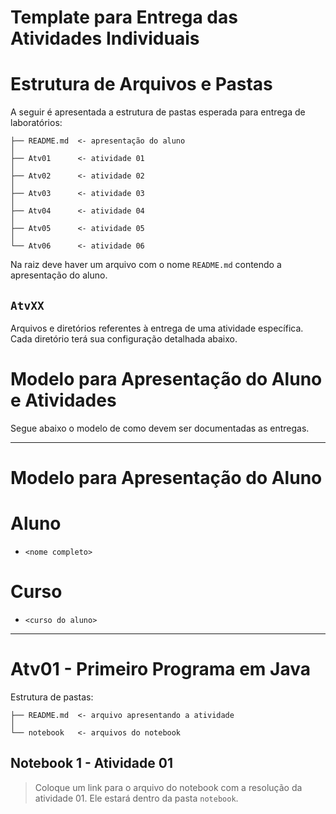 # Template para Entrega das Atividades Individuais

# Estrutura de Arquivos e Pastas

A seguir é apresentada a estrutura de pastas esperada para entrega de laboratórios:

~~~
├── README.md  <- apresentação do aluno
│
├── Atv01      <- atividade 01
│
├── Atv02      <- atividade 02
│
├── Atv03      <- atividade 03
│
├── Atv04      <- atividade 04
│
├── Atv05      <- atividade 05
│
└── Atv06      <- atividade 06
~~~

Na raiz deve haver um arquivo com o nome `README.md` contendo a apresentação do aluno.

## `AtvXX`

Arquivos e diretórios referentes à entrega de uma atividade específica. Cada diretório terá sua configuração detalhada abaixo.

# Modelo para Apresentação do Aluno e Atividades

Segue abaixo o modelo de como devem ser documentadas as entregas.

<hr>

# Modelo para Apresentação do Aluno

# Aluno
* `<nome completo>` 

# Curso
* `<curso do aluno>`

<hr>

# Atv01 - Primeiro Programa em Java

Estrutura de pastas:

~~~
├── README.md  <- arquivo apresentando a atividade
│
└── notebook   <- arquivos do notebook
~~~

## Notebook 1 - Atividade 01

> Coloque um link para o arquivo do notebook com a resolução da atividade 01. Ele estará dentro da pasta `notebook`.




